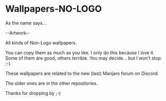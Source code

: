 # Wallpapers-NO-LOGO
As the name says...

--Artwork--

All kinds of Non-Logo wallpapers.

You can copy them as much as you like. I only do this because I love it. Some of them are good, others terrible. You may decide... but I won't stop ;-)

These wallpapers are related to the new (last) Manjaro forum on Discord.

The older ones are in the other repositories.

Thanks for dropping by ;-)
